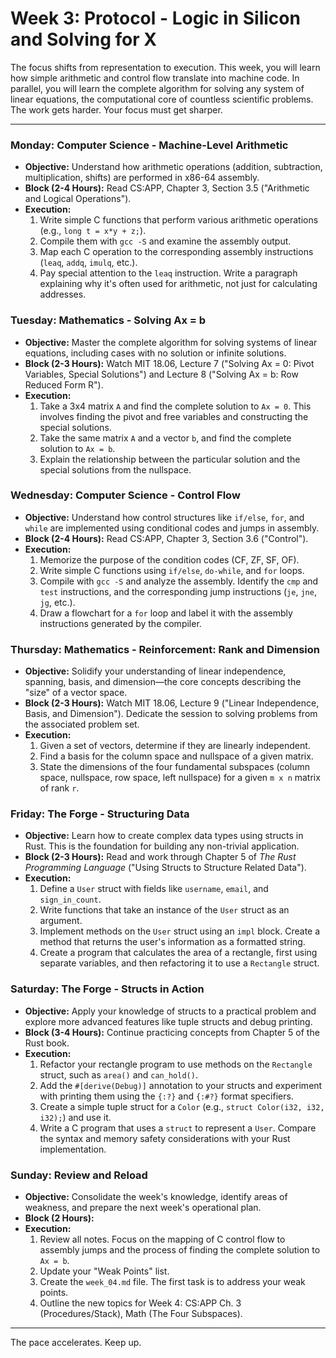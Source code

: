 # Week 3: Protocol - Logic in Silicon and Solving for X

The focus shifts from representation to execution. This week, you will learn how simple arithmetic and control flow translate into machine code. In parallel, you will learn the complete algorithm for solving any system of linear equations, the computational core of countless scientific problems. The work gets harder. Your focus must get sharper.

---

### **Monday: Computer Science - Machine-Level Arithmetic**
* **Objective:** Understand how arithmetic operations (addition, subtraction, multiplication, shifts) are performed in x86-64 assembly.
* **Block (2-4 Hours):** Read CS:APP, Chapter 3, Section 3.5 ("Arithmetic and Logical Operations").
* **Execution:**
    1.  Write simple C functions that perform various arithmetic operations (e.g., `long t = x*y + z;`).
    2.  Compile them with `gcc -S` and examine the assembly output.
    3.  Map each C operation to the corresponding assembly instructions (`leaq`, `addq`, `imulq`, etc.).
    4.  Pay special attention to the `leaq` instruction. Write a paragraph explaining why it's often used for arithmetic, not just for calculating addresses.

### **Tuesday: Mathematics - Solving Ax = b**
* **Objective:** Master the complete algorithm for solving systems of linear equations, including cases with no solution or infinite solutions.
* **Block (2-3 Hours):** Watch MIT 18.06, Lecture 7 ("Solving Ax = 0: Pivot Variables, Special Solutions") and Lecture 8 ("Solving Ax = b: Row Reduced Form R").
* **Execution:**
    1.  Take a 3x4 matrix `A` and find the complete solution to `Ax = 0`. This involves finding the pivot and free variables and constructing the special solutions.
    2.  Take the same matrix `A` and a vector `b`, and find the complete solution to `Ax = b`.
    3.  Explain the relationship between the particular solution and the special solutions from the nullspace.

### **Wednesday: Computer Science - Control Flow**
* **Objective:** Understand how control structures like `if/else`, `for`, and `while` are implemented using conditional codes and jumps in assembly.
* **Block (2-4 Hours):** Read CS:APP, Chapter 3, Section 3.6 ("Control").
* **Execution:**
    1.  Memorize the purpose of the condition codes (CF, ZF, SF, OF).
    2.  Write simple C functions using `if/else`, `do-while`, and `for` loops.
    3.  Compile with `gcc -S` and analyze the assembly. Identify the `cmp` and `test` instructions, and the corresponding jump instructions (`je`, `jne`, `jg`, etc.).
    4.  Draw a flowchart for a `for` loop and label it with the assembly instructions generated by the compiler.

### **Thursday: Mathematics - Reinforcement: Rank and Dimension**
* **Objective:** Solidify your understanding of linear independence, spanning, basis, and dimension—the core concepts describing the "size" of a vector space.
* **Block (2-3 Hours):** Watch MIT 18.06, Lecture 9 ("Linear Independence, Basis, and Dimension"). Dedicate the session to solving problems from the associated problem set.
* **Execution:**
    1.  Given a set of vectors, determine if they are linearly independent.
    2.  Find a basis for the column space and nullspace of a given matrix.
    3.  State the dimensions of the four fundamental subspaces (column space, nullspace, row space, left nullspace) for a given `m x n` matrix of rank `r`.

### **Friday: The Forge - Structuring Data**
* **Objective:** Learn how to create complex data types using structs in Rust. This is the foundation for building any non-trivial application.
* **Block (2-3 Hours):** Read and work through Chapter 5 of *The Rust Programming Language* ("Using Structs to Structure Related Data").
* **Execution:**
    1.  Define a `User` struct with fields like `username`, `email`, and `sign_in_count`.
    2.  Write functions that take an instance of the `User` struct as an argument.
    3.  Implement methods on the `User` struct using an `impl` block. Create a method that returns the user's information as a formatted string.
    4.  Create a program that calculates the area of a rectangle, first using separate variables, and then refactoring it to use a `Rectangle` struct.

### **Saturday: The Forge - Structs in Action**
* **Objective:** Apply your knowledge of structs to a practical problem and explore more advanced features like tuple structs and debug printing.
* **Block (3-4 Hours):** Continue practicing concepts from Chapter 5 of the Rust book.
* **Execution:**
    1.  Refactor your rectangle program to use methods on the `Rectangle` struct, such as `area()` and `can_hold()`.
    2.  Add the `#[derive(Debug)]` annotation to your structs and experiment with printing them using the `{:?}` and `{:#?}` format specifiers.
    3.  Create a simple tuple struct for a `Color` (e.g., `struct Color(i32, i32, i32);`) and use it.
    4.  Write a C program that uses a `struct` to represent a `User`. Compare the syntax and memory safety considerations with your Rust implementation.

### **Sunday: Review and Reload**
* **Objective:** Consolidate the week's knowledge, identify areas of weakness, and prepare the next week's operational plan.
* **Block (2 Hours):**
* **Execution:**
    1.  Review all notes. Focus on the mapping of C control flow to assembly jumps and the process of finding the complete solution to `Ax = b`.
    2.  Update your "Weak Points" list.
    3.  Create the `week_04.md` file. The first task is to address your weak points.
    4.  Outline the new topics for Week 4: CS:APP Ch. 3 (Procedures/Stack), Math (The Four Subspaces).

---

The pace accelerates. Keep up.
